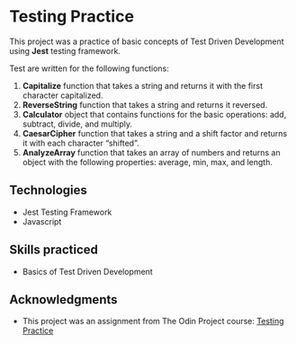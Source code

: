 # Testing Practice
This project was a practice of basic concepts of Test Driven Development using **Jest** testing framework.

Test are written for the following functions:
1. **Capitalize** function that takes a string and returns it with the first character capitalized.
2. **ReverseString** function that takes a string and returns it reversed.
3. **Calculator** object that contains functions for the basic operations: add, subtract, divide, and multiply.
4. **CaesarCipher** function that takes a string and a shift factor and returns it with each character “shifted”.
5. **AnalyzeArray** function that takes an array of numbers and returns an object with the following properties: average, min, max, and length.


## Technologies
* Jest Testing Framework
* Javascript

## Skills practiced
* Basics of Test Driven Development

## Acknowledgments
* This project was an assignment from The Odin Project course: [Testing Practice](https://www.theodinproject.com/lessons/node-path-javascript-testing-practice)